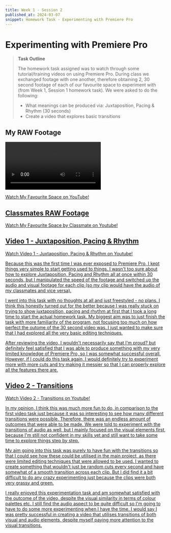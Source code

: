 ```yaml
---
title: Week 1 - Session 2
published_at: 2024-03-07
snippet: Homework Task - Experimenting with Premiere Pro
---
```

# Experimenting with Premiere Pro

> **Task Outline**
> 
   > The homework task assigned was to watch through some tutorial/training videos on using Premiere Pro. During class we exchanged footage with one another, therefore obtaining 2, 30 second footage of each of our favourite space to experiment with (from Week 1, Session 1 homework task). We were asked to do the following:
   > - What meanings can be produced via: Juxtaposition, Pacing & Rhythm (30 seconds)
   > - Create a video that explores basic transitions

## My RAW Footage
<video controls src="/W01S1/W1-S1_HW.mp4" title="Title"></video>
<p><a href=https://www.youtube.com/embed/0PoLdSANJXE?si=Ix8mYBXYWVsLXCqI> Watch My Favourite Space on YouTube!</p>

## Classmates RAW Footage
<p><a href=https://youtu.be/yKcKWsoyEoE> Watch My Favourite Space by Classmate on Youtube!</p>

## Video 1 - Juxtaposition, Pacing & Rhythm
<p><a href=https://youtu.be/yrrrhaYp8r8> Watch Video 1 - Juxtaposition, Pacing & Rhythm on Youtube!</p>

Because this was the first time I was ever exposed to Premiere Pro, I kept things very simple to start getting used to things. I wasn't too sure about how to explore Juxtaposition, Pacing and Rhythm all at once within 30 seconds, but I manipulated the speed of the footage and switched up the audio and visual footage for each clip (so my clip would have the audio of my classmates and vice versa). 

I went into this task with no thoughts at all and just freestyled - no plans. I think this honestly turned out for the better because I was really stuck on trying to show juxtaposition, pacing and rhythm at first that I took a long time to start the actual homework task. My biggest aim was to just finish the task with more familiarity of the program, not focusing too much on how perfect the outome of the 30 second video was. I just wanted to make sure that I had explored all the very basic editing techniques.

After reviewing the video, I wouldn't necessarily say that I'm proud? but definitely feel satisfied that I was able to produce something with my very limited knowledge of Premiere Pro, so I was somewhat successful overall. However, if I could do this task again, I would definitely try to experiment more with more cuts and try making it messier so that I can properly explore all the features there are.

## Video 2 - Transitions
<p><a href=https://youtu.be/54-kl1_jyro> Watch Video 2 - Transitions on Youtube!</p>

In my opinion, I think this was much more fun to do, in comparison to the first video task just because it was so interesting to see how many different transitions were possible. Therefore, there was an endless amount of outcomes that were able to be made. We were told to experiment with the transitions of audio as well, but I mainly focused on the visual elements first, because I'm still not confident in my skills yet and still want to take some time to explore things step by step.

My aim going into this task was purely to have fun with the transitions so that I could see how these could be utilised in the main project, as there were limited editing techniques that were allowed to be used. I wanted to create something that wouldn't just be random cuts every second and have somewhat of a smooth transition across each clip. But I did find it a bit difficult to do any crazy experimenting just because the clips were both very grassy and green.

I really enjoyed this experimentation task and am somewhat satisfied with the outcome of the video, despite the visual similarity in terms of colour palettes etc. I still find the audio aspect to be quite difficult so I'm going to have to do some more experimenting when I have the time. I would say I was pretty successful in creating a video that utilises transitions of both visual and audio elements, despite myself paying more attention to the visual transitions.
